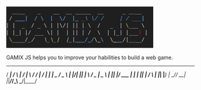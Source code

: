  ![Alt text](<gamixjs.png>)





 GAMIX JS helps you to improve your habilities to build a web game.
 
 
  ____    _    __  __ _____  __      _ ____  
 / ___|  / \  |  \/  |_ _\ \/ /     | / ___| 
| |  _  / _ \ | |\/| || | \  /   _  | \___ \ 
| |_| |/ ___ \| |  | || | /  \  | |_| |___) |
 \____/_/   \_\_|  |_|___/_/\_\  \___/|____/ 
                                             

